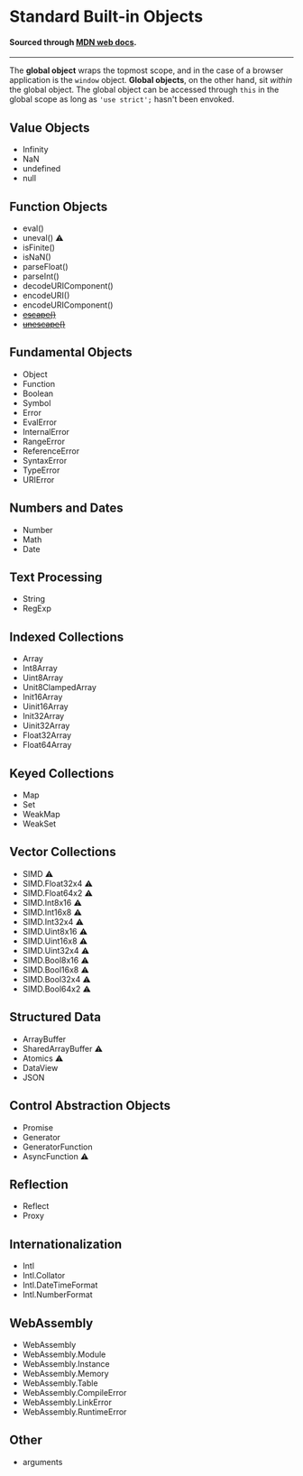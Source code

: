 # Standard Built-in Objects

#### Sourced through [MDN web docs][0].

---

The **global object** wraps the topmost scope, and in the case of a browser application is the `window` object. **Global objects**, on the other hand, sit _within_ the global object. The global object can be accessed through `this` in the global scope as long as `'use strict';` hasn't been envoked.

## Value Objects
* Infinity
* NaN
* undefined
* null

## Function Objects
* eval()
* uneval() ⚠
* isFinite()
* isNaN()
* parseFloat()
* parseInt()
* decodeURIComponent()
* encodeURI()
* encodeURIComponent()
* ~~[escape()](https://developer.mozilla.org/en-US/docs/Web/JavaScript/Reference/Global_Objects/escape)~~
* ~~[unescape()](https://developer.mozilla.org/en-US/docs/Web/JavaScript/Reference/Global_Objects/unescape)~~

## Fundamental Objects
* Object
* Function
* Boolean
* Symbol
* Error
* EvalError
* InternalError
* RangeError
* ReferenceError
* SyntaxError
* TypeError
* URIError

## Numbers and Dates
* Number
* Math
* Date

## Text Processing
* String
* RegExp

## Indexed Collections
* Array
* Int8Array
* Uint8Array
* Unit8ClampedArray
* Init16Array
* Uinit16Array
* Init32Array
* Uinit32Array
* Float32Array
* Float64Array

## Keyed Collections
* Map
* Set
* WeakMap
* WeakSet

## Vector Collections
* SIMD ⚠
* SIMD.Float32x4 ⚠
* SIMD.Float64x2 ⚠
* SIMD.Int8x16 ⚠
* SIMD.Int16x8 ⚠
* SIMD.Int32x4 ⚠
* SIMD.Uint8x16 ⚠
* SIMD.Uint16x8 ⚠
* SIMD.Uint32x4 ⚠
* SIMD.Bool8x16 ⚠
* SIMD.Bool16x8 ⚠
* SIMD.Bool32x4 ⚠
* SIMD.Bool64x2 ⚠

## Structured Data
* ArrayBuffer
* SharedArrayBuffer ⚠
* Atomics ⚠
* DataView
* JSON

## Control Abstraction Objects
* Promise
* Generator
* GeneratorFunction
* AsyncFunction ⚠

## Reflection
* Reflect
* Proxy

## Internationalization
* Intl
* Intl.Collator
* Intl.DateTimeFormat
* Intl.NumberFormat

## WebAssembly
* WebAssembly
* WebAssembly.Module
* WebAssembly.Instance
* WebAssembly.Memory
* WebAssembly.Table
* WebAssembly.CompileError
* WebAssembly.LinkError
* WebAssembly.RuntimeError

## Other
* arguments

[0]: https://developer.mozilla.org/en-US/docs/Web/JavaScript/Reference/Global_Objects